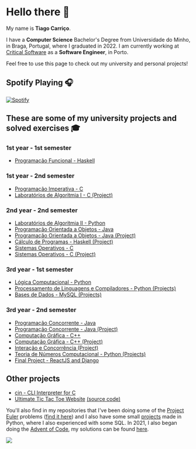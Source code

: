# Hello there 👋

My name is **Tiago Carriço**.

I have a **Computer Science** Bachelor's Degree from Universidade do Minho, in Braga, Portugal, where I graduated in 2022. I am currently working at [Critical Software](https://criticalsoftware.com/) as a **Software Engineer**, in Porto.

Feel free to use this page to check out my university and personal projects!

## Spotify Playing 🎧

[![Spotify](https://carricossauro.vercel.app/api/spotify)](https://open.spotify.com/user/tiarrico)

## These are some of my university projects and solved exercises 🎓

### 1st year - 1st semester

-   [Programação Funcional - Haskell](https://github.com/Carricossauro/University/tree/master/1º%20Ano/Programação%20Funcional)

### 1st year - 2nd semester

-   [Programação Imperativa - C](https://github.com/Carricossauro/University/tree/master/1º%20Ano/Programação%20Imperativa)
-   [Laboratórios de Algoritmia I - C (Project)](https://github.com/Carricossauro/University/tree/master/1º%20Ano/Laboratórios%20de%20Algoritmia%20I)

### 2nd year - 2nd semester

-   [Laboratórios de Algoritmia II - Python](https://github.com/Carricossauro/University/tree/master/2º%20Ano/Laboratórios%20de%20Algoritmia%20II)
-   [Programação Orientada a Objetos - Java](https://github.com/Carricossauro/University/tree/master/2º%20Ano/Programação%20Orientada%20a%20Objetos)
-   [Programação Orientada a Objetos - Java (Project)](https://github.com/Carricossauro/University/tree/master/2º%20Ano/Projeto%20-%20Programação%20Orientada%20a%20Objetos)
-   [Cálculo de Programas - Haskell (Project)](https://github.com/Carricossauro/University/tree/master/2º%20Ano/Cálculo%20de%20Programas)
-   [Sistemas Operativos - C](https://github.com/Carricossauro/University/tree/master/2º%20Ano/Sistemas%20Operativos)
-   [Sistemas Operativos - C (Project)](https://github.com/Carricossauro/University/tree/master/2º%20Ano/Projeto%20-%20Sistemas%20Operativos)

### 3rd year - 1st semester

-   [Lógica Computacional - Python](https://github.com/Carricossauro/University/tree/master/3º%20Ano/Lógica%20Computacional)
-   [Processamento de Linguagens e Compiladores - Python (Projects)](https://github.com/Carricossauro/University/tree/master/3º%20Ano/Processamento%20de%20Linguagens%20e%20Compiladores)
-   [Bases de Dados - MySQL (Projects)](https://github.com/Carricossauro/University/tree/master/3º%20Ano/Projeto%20-%20Bases%20de%20Dados)

### 3rd year - 2nd semester

-   [Programação Concorrente - Java](https://github.com/Carricossauro/University/tree/master/3º%20Ano/Programação%20Concorrente)
-   [Programação Concorrente - Java (Project)](https://github.com/Carricossauro/University/tree/master/3º%20Ano/Projeto%20-%20Programação%20Concorrente)
-   [Computação Gráfica - C++](https://github.com/Carricossauro/University/tree/master/3º%20Ano/Computação%20Gráfica)
-   [Computação Gráfica - C++ (Project)](https://github.com/Carricossauro/University/tree/master/3º%20Ano/Projeto%20-%20Computação%20Gráfica)
-   [Interação e Concorrência (Project)](https://github.com/Carricossauro/University/tree/master/3º%20Ano/Interação%20e%20Concorrência)
-   [Teoria de Números Computacional - Python (Projects)](https://github.com/Carricossauro/Carricossauro/University/tree/master/3º%20Ano/Teoria%20de%20Números%20Computacional)
-   [Final Project - ReactJS and Django](https://github.com/Carricossauro/University/tree/master/3º%20Ano/Projeto%20Final)

## Other projects

-   [cin - CLI Interpreter for C](https://github.com/Carricossauro/cin)
-   [Ultimate Tic Tac Toe Website](https://tic-tac-toe.carricossauro.pt/) [(source code)](https://github.com/Carricossauro/Ultimate-Tic-Tac-Toe)

You'll also find in my repositories that I've been doing some of the [Project Euler](https://projecteuler.net/) problems ([find it here](https://github.com/Carricossauro/Project-Euler)) and I also have some small [projects](https://github.com/Carricossauro/Python-Projects) made in Python, where I also experienced with some SQL. In 2021, I also began doing the [Advent of Code](https://adventofcode.com/), my solutions can be found [here](https://github.com/Carricossauro/Advent-Of-Code).

![](https://github-readme-stats.vercel.app/api?username=carricossauro&hide=contribs,prs&theme=gotham&show_icons=true)
